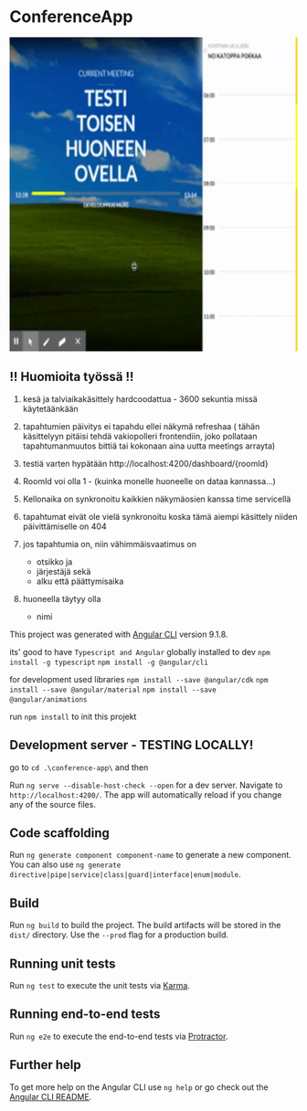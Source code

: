 # ConferenceApp

<img src="demo/demo.gif" width="750" height="550"/>

## !! Huomioita työssä !!

1. kesä ja talviaikakäsittely hardcoodattua - 3600 sekuntia missä käytetäänkään

2. tapahtumien päivitys ei tapahdu ellei näkymä refreshaa ( tähän käsittelyyn pitäisi tehdä vakiopolleri frontendiin, joko  pollataan tapahtumanmuutos bittiä tai kokonaan aina uutta meetings arrayta)

3. testiä varten hypätään http://localhost:4200/dashboard/{roomId}

4. RoomId voi olla 1 - (kuinka monelle huoneelle on dataa kannassa...)

5. Kellonaika on synkronoitu kaikkien näkymäosien kanssa time servicellä

6. tapahtumat eivät ole vielä synkronoitu koska tämä aiempi käsittely niiden päivittämiselle on 404

7. jos tapahtumia on, niin vähimmäisvaatimus on 
	* otsikko ja 
	* järjestäjä sekä 
	* alku että päättymisaika

8. huoneella täytyy olla 
	* nimi


This project was generated with [Angular CLI](https://github.com/angular/angular-cli) version 9.1.8.

its' good to have 
`Typescript and Angular` globally installed to dev
`npm install -g typescript`
`npm install -g @angular/cli`

for development used libraries
`npm install --save @angular/cdk`
`npm install --save @angular/material`
`npm install --save @angular/animations`

run 
`npm install`
to init this projekt


## Development server - TESTING LOCALLY!

go to `cd .\conference-app\` and then

Run `ng serve --disable-host-check --open` for a dev server. Navigate to `http://localhost:4200/`. The app will automatically reload if you change any of the source files.

## Code scaffolding

Run `ng generate component component-name` to generate a new component. You can also use `ng generate directive|pipe|service|class|guard|interface|enum|module`.

## Build

Run `ng build` to build the project. The build artifacts will be stored in the `dist/` directory. Use the `--prod` flag for a production build.

## Running unit tests

Run `ng test` to execute the unit tests via [Karma](https://karma-runner.github.io).

## Running end-to-end tests

Run `ng e2e` to execute the end-to-end tests via [Protractor](http://www.protractortest.org/).

## Further help

To get more help on the Angular CLI use `ng help` or go check out the [Angular CLI README](https://github.com/angular/angular-cli/blob/master/README.md).
